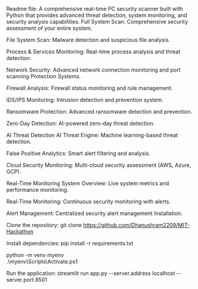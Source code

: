 Readme file:
A comprehensive real-time PC security scanner built with Python that provides advanced threat detection, system monitoring, and security analysis capabilities.
Full System Scan: Comprehensive security assessment of your entire system.

File System Scan: Malware detection and suspicious file analysis.

Process & Services Monitoring: Real-time process analysis and threat detection.

Network Security: Advanced network connection monitoring and port scanning
   Protection Systems.

Firewall Analysis: Firewall status monitoring and rule management.

IDS/IPS Monitoring: Intrusion detection and prevention system.

Ransomware Protection: Advanced ransomware detection and prevention.

Zero-Day Detection: AI-powered zero-day threat detection.

AI Threat Detection
AI Threat Engine: Machine learning-based threat detection.

False Positive Analytics: Smart alert filtering and analysis.

Cloud Security Monitoring: Multi-cloud security assessment (AWS, Azure, GCP).

Real-Time Monitoring
System Overview: Live system metrics and performance monitoring.

Real-Time Monitoring: Continuous security monitoring with alerts.

Alert Management: Centralized security alert management Installation.

Clone the repository:
git clone https://github.com/Dhanushram2209/MIT-Hackathon

Install dependencies:
pip install -r requirements.txt

python -m venv myenv    
.\myenv\Scripts\Activate.ps1  

Run the application: streamlit run app.py --server.address localhost --server.port 8501